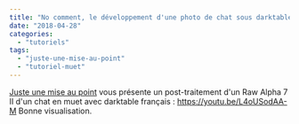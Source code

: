 ```yaml
---
title: "No comment, le développement d'une photo de chat sous darktable"
date: "2018-04-28"
categories: 
  - "tutoriels"
tags: 
  - "juste-une-mise-au-point"
  - "tutoriel-muet"
---
```


[Juste une mise au point](https://www.youtube.com/channel/UCSXBAkUFaqTZyWYW2BCa-FA) vous présente un post-traitement d'un Raw Alpha 7 II d'un chat en muet avec darktable français : https://youtu.be/L4oUSodAA-M Bonne visualisation.
